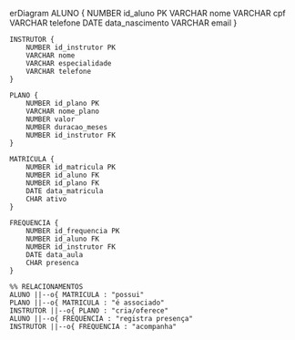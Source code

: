 erDiagram
    ALUNO {
        NUMBER id_aluno PK
        VARCHAR nome
        VARCHAR cpf
        VARCHAR telefone
        DATE data_nascimento
        VARCHAR email
    }

    INSTRUTOR {
        NUMBER id_instrutor PK
        VARCHAR nome
        VARCHAR especialidade
        VARCHAR telefone
    }

    PLANO {
        NUMBER id_plano PK
        VARCHAR nome_plano
        NUMBER valor
        NUMBER duracao_meses
        NUMBER id_instrutor FK
    }

    MATRICULA {
        NUMBER id_matricula PK
        NUMBER id_aluno FK
        NUMBER id_plano FK
        DATE data_matricula
        CHAR ativo
    }

    FREQUENCIA {
        NUMBER id_frequencia PK
        NUMBER id_aluno FK
        NUMBER id_instrutor FK
        DATE data_aula
        CHAR presenca
    }

    %% RELACIONAMENTOS
    ALUNO ||--o{ MATRICULA : "possui"
    PLANO ||--o{ MATRICULA : "é associado"
    INSTRUTOR ||--o{ PLANO : "cria/oferece"
    ALUNO ||--o{ FREQUENCIA : "registra presença"
    INSTRUTOR ||--o{ FREQUENCIA : "acompanha"
